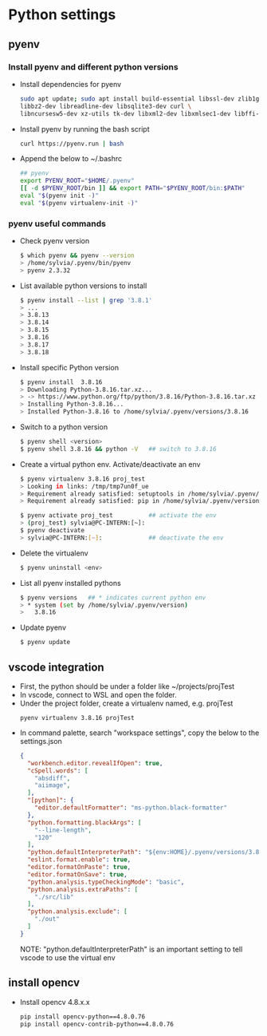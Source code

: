 # Python settings

## pyenv
### Install pyenv and different python versions
- Install dependencies for pyenv
  ```bash
  sudo apt update; sudo apt install build-essential libssl-dev zlib1g-dev \
  libbz2-dev libreadline-dev libsqlite3-dev curl \
  libncursesw5-dev xz-utils tk-dev libxml2-dev libxmlsec1-dev libffi-dev liblzma-dev
  ```
- Install pyenv by running the bash script
  ```bash
  curl https://pyenv.run | bash  
  ```
- Append the below to ~/.bashrc
  ```bash
  ## pyenv 
  export PYENV_ROOT="$HOME/.pyenv"
  [[ -d $PYENV_ROOT/bin ]] && export PATH="$PYENV_ROOT/bin:$PATH"
  eval "$(pyenv init -)" 
  eval "$(pyenv virtualenv-init -)"
  ```
### pyenv useful commands
- Check pyenv version  
  ```bash
  $ which pyenv && pyenv --version
  > /home/sylvia/.pyenv/bin/pyenv  
  > pyenv 2.3.32
  ```
- List available python versions to install  
  ```bash
  $ pyenv install --list | grep '3.8.1'
  > ...  
  > 3.8.13  
  > 3.8.14  
  > 3.8.15  
  > 3.8.16  
  > 3.8.17  
  > 3.8.18  
  ```
- Install specific Python version  
  ```bash
  $ pyenv install  3.8.16
  > Downloading Python-3.8.16.tar.xz...  
  > -> https://www.python.org/ftp/python/3.8.16/Python-3.8.16.tar.xz  
  > Installing Python-3.8.16...  
  > Installed Python-3.8.16 to /home/sylvia/.pyenv/versions/3.8.16  
  ```
- Switch to a python version
  ```bash
  $ pyenv shell <version>     
  $ pyenv shell 3.8.16 && python -V   ## switch to 3.8.16

  ```
- Create a virtual python env. Activate/deactivate an env
  ```bash
  $ pyenv virtualenv 3.8.16 proj_test
  > Looking in links: /tmp/tmp7un0f_ue
  > Requirement already satisfied: setuptools in /home/sylvia/.pyenv/versions/3.8.16/envs/proj_test/lib/python3.8/site-packages (56.0.0)
  > Requirement already satisfied: pip in /home/sylvia/.pyenv/versions/3.8.16/envs/proj_test/lib/python3.8/site-packages (22.0.4)
  ```
  ```bash
  $ pyenv activate proj_test          ## activate the env
  > (proj_test) sylvia@PC-INTERN:[~]:
  $ pyenv deactivate
  > sylvia@PC-INTERN:[~]:             ## deactivate the env
  ```
- Delete the virtualenv
  ```bash
  $ pyenv uninstall <env>
  ```
- List all pyenv installed pythons  
  ```bash
  $ pyenv versions   ## * indicates current python env
  > * system (set by /home/sylvia/.pyenv/version)  
  >   3.8.16
  ```
- Update pyenv
  ```bash
  $ pyenv update
  ```

## vscode integration
- First, the python should be under a folder like ~/projects/projTest
- In vscode, connect to WSL and open the folder.
- Under the project folder, create a virtualenv named, e.g. projTest
  ```
  pyenv virtualenv 3.8.16 projTest
  ```
- In command palette, search "workspace settings", copy the below to the settings.json
  ```json
  {
    "workbench.editor.revealIfOpen": true,
    "cSpell.words": [
      "absdiff",
      "aiimage",
    ],
    "[python]": {
      "editor.defaultFormatter": "ms-python.black-formatter"
    },
    "python.formatting.blackArgs": [
      "--line-length",
      "120"
    ],
    "python.defaultInterpreterPath": "${env:HOME}/.pyenv/versions/3.8.16/envs/proj_test/bin/python3",
    "eslint.format.enable": true,
    "editor.formatOnPaste": true,
    "editor.formatOnSave": true,
    "python.analysis.typeCheckingMode": "basic",
    "python.analysis.extraPaths": [
      "./src/lib"
    ],
    "python.analysis.exclude": [
      "./out"
    ]
  }
  ```
  NOTE: "python.defaultInterpreterPath" is an important setting to tell vscode to use the virtual env

## install opencv
- Install opencv 4.8.x.x
  ```bash
  pip install opencv-python==4.8.0.76
  pip install opencv-contrib-python==4.8.0.76
  ```